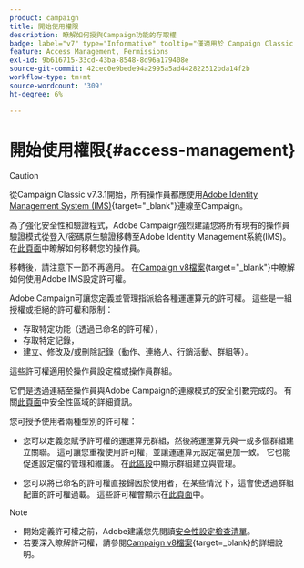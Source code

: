 ```yaml
---
product: campaign
title: 開始使用權限
description: 瞭解如何授與Campaign功能的存取權
badge: label="v7" type="Informative" tooltip="僅適用於 Campaign Classic v7"
feature: Access Management, Permissions
exl-id: 9b616715-33cd-43ba-8548-8d96a179408e
source-git-commit: 42cec0e9bede94a2995a5ad442822512bda14f2b
workflow-type: tm+mt
source-wordcount: '309'
ht-degree: 6%

---
```


# 開始使用權限{#access-management}


>[!CAUTION]
>
>從Campaign Classic v7.3.1開始，所有操作員都應使用[Adobe Identity Management System (IMS)](https://helpx.adobe.com/tw/enterprise/using/identity.html){target="_blank"}連線至Campaign。
>
>為了強化安全性和驗證程式，Adobe Campaign強烈建議您將所有現有的操作員驗證模式從登入/密碼原生驗證移轉至Adobe Identity Management系統(IMS)。 在[此頁面](../../technotes/using/migrate-users-to-ims.md)中瞭解如何移轉您的操作員。
> 
>移轉後，請注意下一節不再適用。  在[Campaign v8檔案](https://experienceleague.adobe.com/docs/campaign/campaign-v8/admin/permissions/gs-permissions.html?lang=zh-Hant){target="_blank"}中瞭解如何使用Adobe IMS設定許可權。


Adobe Campaign可讓您定義並管理指派給各種運運算元的許可權。 這些是一組授權或拒絕的許可權和限制：

* 存取特定功能（透過已命名的許可權），
* 存取特定記錄，
* 建立、修改及/或刪除記錄（動作、連絡人、行銷活動、群組等）。

這些許可權適用於操作員設定檔或操作員群組。

它們是透過連結至操作員與Adobe Campaign的連線模式的安全引數完成的。 有關[此頁面](../../installation/using/security-zones.md)中安全性區域的詳細資訊。

您可授予使用者兩種型別的許可權：

* 您可以定義您賦予許可權的運運算元群組，然後將運運算元與一或多個群組建立關聯。 這可讓您重複使用許可權，並讓運運算元設定檔更加一致。 它也能促進設定檔的管理和維護。 在[此區段](access-management-groups.md)中顯示群組建立與管理。

* 您可以將已命名的許可權直接歸因於使用者，在某些情況下，這會使透過群組配置的許可權過載。 這些許可權會顯示在[此頁面](access-management-named-rights.md)中。

>[!NOTE]
>
> * 開始定義許可權之前，Adobe建議您先閱讀[安全性設定檢查清單](https://helpx.adobe.com/tw/campaign/kb/acc-security.html)。
> * 若要深入瞭解許可權，請參閱[Campaign v8檔案](https://experienceleague.adobe.com/zh-hant/docs/campaign/campaign-v8/admin/permissions/gs-permissions){target=_blank}的詳細說明。

<!--

Learn how to grant access and set up permissions in these sections:

* [Create operators](access-management-operators.md)

* [Define groups](access-management-groups.md)

* [Add Named rights](access-management-named-rights.md)

* [Manage Campaign folder access](access-management-folders.md)

* [Access rights matrix](access-management-named-rights.md#access-rights-matrix)


See also:

* [Manage permissions for workflows](../../workflow/using/managing-rights.md)
* [Manage permissions for distributed marketing](../../distributed/using/about-distributed-marketing.md#operators-and-entities)
* [Manage permissions for the interaction module](../../interaction/using/operator-profiles.md)
* [Filter access to schemas](../../configuration/using/filtering-schemas.md)
* [Restricting PI view](../../configuration/using/restricting-pii-view.md)
-->